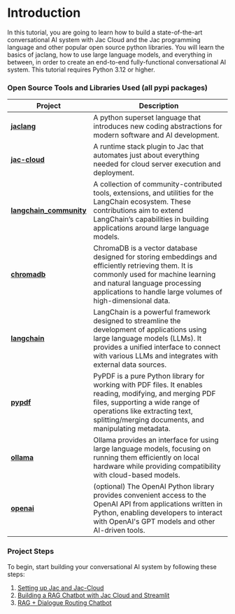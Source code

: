 # Introduction
In this tutorial, you are going to learn how to build a state-of-the-art conversational AI system with Jac Cloud and the Jac programming language and other popular open source python libraries. You will learn the basics of jaclang, how to use large language models, and everything in between, in order to create an end-to-end fully-functional conversational AI system. This tutorial requires Python 3.12 or higher.

### Open Source Tools and Libraries Used (all pypi packages)
| **Project**            | **Description**                                                                                                                                                                                                                                        |
|------------------------|--------------------------------------------------------------------------------------------------------------------------------------------------------------------------------------------------------------------------------------------------------|
| [**jaclang**](https://pypi.org/project/jaclang/)             | A python superset language that introduces new coding abstractions for modern software and AI development.                                                                                                                                              |
| [**jac-cloud**](https://pypi.org/project/jac-cloud/)           | A runtime stack plugin to Jac that automates just about everything needed for cloud server execution and deployment.                                                                                                                                     |
| [**langchain_community**](https://pypi.org/project/langchain-community/) | A collection of community-contributed tools, extensions, and utilities for the LangChain ecosystem. These contributions aim to extend LangChain’s capabilities in building applications around large language models.                                    |
| [**chromadb**](https://pypi.org/project/chromadb/)            | ChromaDB is a vector database designed for storing embeddings and efficiently retrieving them. It is commonly used for machine learning and natural language processing applications to handle large volumes of high-dimensional data.                 |
| [**langchain**](https://pypi.org/project/langchain/)           | LangChain is a powerful framework designed to streamline the development of applications using large language models (LLMs). It provides a unified interface to connect with various LLMs and integrates with external data sources.                      |
| [**pypdf**](https://pypi.org/project/pypdf/)               | PyPDF is a pure Python library for working with PDF files. It enables reading, modifying, and merging PDF files, supporting a wide range of operations like extracting text, splitting/merging documents, and manipulating metadata.                     |
| [**ollama**](https://pypi.org/project/ollama/)               | Ollama provides an interface for using large language models, focusing on running them efficiently on local hardware while providing compatibility with cloud-based models.                                                                              |
| [**openai**](https://pypi.org/project/openai/)               | (optional) The OpenAI Python library provides convenient access to the OpenAI API from applications written in Python, enabling developers to interact with OpenAI's GPT models and other AI-driven tools.                                                           |



### Project Steps
To begin, start building your conversational AI system by following these steps:

1.  [Setting up Jac and Jac-Cloud](1_setting-up-jac-cloud.md)
2.  [Building a RAG Chatbot with Jac Cloud and Streamlit](2_building-a-rag-chatbot.md)
3.  [RAG + Dialogue Routing Chatbot](3_rag-dialogue-routing-chatbot.md)
